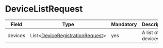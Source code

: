 # DeviceListRequest

Field | Type | Mandatory | Description
--- | --- | --- | ---
devices | List<[DeviceRegistrationRequest](../data-models/device-registration-request.md)> | yes | A list of devices.